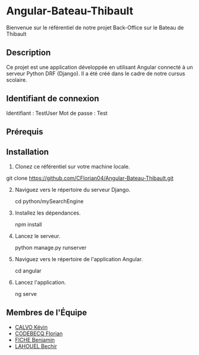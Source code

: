 # Angular-Bateau-Thibault

Bienvenue sur le référentiel de notre projet Back-Office sur le Bateau de Thibault

## Description

Ce projet est une application développée en utilisant Angular connecté à un serveur Python DRF (Django). Il a été créé dans le cadre de notre cursus scolaire.

## Identifiant de connexion
Identifiant : TestUser
Mot de passe : Test

## Prérequis

## Installation

1. Clonez ce référentiel sur votre machine locale.

  git clone https://github.com/CFlorian04/Angular-Bateau-Thibault.git

2. Naviguez vers le répertoire du serveur Django.

   cd python/mySearchEngine

3. Installez les dépendances.

   npm install

5. Lancez le serveur.

   python manage.py runserver

6. Naviguez vers le répertoire de l'application Angular.

   cd angular

7. Lancez l'application.

   ng serve

## Membres de l'Équipe

- [CALVO Kévin](https://github.com/CalvinMP)
- [CODEBECQ Florian](https://github.com/CFlorian04)
- [FICHE Benjamin](https://github.com/Benjamin-Fiche)
- [LAHOUEL Bechir](https://github.com/bechir-Lahouel)
